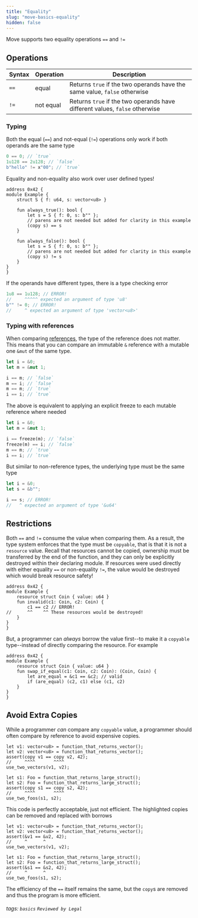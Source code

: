 ```yaml
---
title: "Equality"
slug: "move-basics-equality"
hidden: false
---
```

Move supports two equality operations `==` and `!=`

## Operations

| Syntax   | Operation | Description
| -------- | ----------|------------
| `==`     | equal     | Returns `true` if the two operands have the same value, `false` otherwise
| `!=`     | not equal | Returns `true` if the two operands have different values, `false` otherwise

### Typing
Both the equal (`==`) and not-equal (`!=`) operations only work if both operands are the same type
```rust
0 == 0; // `true`
1u128 == 2u128; // `false`
b"hello" != x"00"; // `true`
```
Equality and non-equality also work over user defined types!
```rust=
address 0x42 {
module Example {
    struct S { f: u64, s: vector<u8> }

    fun always_true(): bool {
        let s = S { f: 0, s: b"" };
        // parens are not needed but added for clarity in this example
        (copy s) == s
    }

    fun always_false(): bool {
        let s = S { f: 0, s: b"" };
        // parens are not needed but added for clarity in this example
        (copy s) != s
    }
}
}
```

If the operands have different types, there is a type checking error
```rust
1u8 == 1u128; // ERROR!
//     ^^^^^ expected an argument of type 'u8'
b"" != 0; // ERROR!
//     ^ expected an argument of type 'vector<u8>'
```
### Typing with references
When comparing [references](doc:move-primitives-references), the type of the reference does not matter. This means that you can compare an immutable `&` reference with a mutable one `&mut` of the same type.
```rust
let i = &0;
let m = &mut 1;

i == m; // `false`
m == i; // `false`
m == m; // `true`
i == i; // `true`
```
The above is equivalent to applying an explicit freeze to each mutable reference where needed
```rust
let i = &0;
let m = &mut 1;

i == freeze(m); // `false`
freeze(m) == i; // `false`
m == m; // `true`
i == i; // `true`
```
But similar to non-reference types, the underlying type must be the same type
```rust
let i = &0;
let s = &b"";

i == s; // ERROR!
//   ^ expected an argument of type '&u64'
```

## Restrictions

Both `==` and `!=` consume the value when comparing them. As a result, the type system enforces that the type must be `copyable`, that is that it is not a `resource` value. Recall that resources cannot be copied, ownership must be transferred by the end of the function, and they can only be explicitly destroyed within their declaring module. If resources were used directly with either equality `==` or non-equality `!=`, the value would be destroyed which would break resource safety!
```rust=
address 0x42 {
module Example {
    resource struct Coin { value: u64 }
    fun invalid(c1: Coin, c2: Coin) {
        c1 == c2 // ERROR!
//      ^^    ^^ These resources would be destroyed!
    }
}
}
```

But, a programmer can *always* borrow the value first--to make it a `copyable` type--instead of directly comparing the resource. For example
```rust=
address 0x42 {
module Example {
    resource struct Coin { value: u64 }
    fun swap_if_equal(c1: Coin, c2: Coin): (Coin, Coin) {
        let are_equal = &c1 == &c2; // valid
        if (are_equal) (c2, c1) else (c1, c2)
    }
}
}
```
## Avoid Extra Copies

While a programmer *can* compare any `copyable` value, a programmer should often compare by reference to avoid expensive copies.
```rust=
let v1: vector<u8> = function_that_returns_vector();
let v2: vector<u8> = function_that_returns_vector();
assert(copy v1 == copy v2, 42);
//     ^^^^       ^^^^
use_two_vectors(v1, v2);

let s1: Foo = function_that_returns_large_struct();
let s2: Foo = function_that_returns_large_struct();
assert(copy s1 == copy s2, 42);
//     ^^^^       ^^^^
use_two_foos(s1, s2);
```
This code is perfectly acceptable, just not efficient. The highlighted copies can be removed and replaced with borrows
```rust=
let v1: vector<u8> = function_that_returns_vector();
let v2: vector<u8> = function_that_returns_vector();
assert(&v1 == &v2, 42);
//     ^      ^
use_two_vectors(v1, v2);

let s1: Foo = function_that_returns_large_struct();
let s2: Foo = function_that_returns_large_struct();
assert(&s1 == &s2, 42);
//     ^      ^
use_two_foos(s1, s2);
```
The efficiency of the `==` itself remains the same, but the `copy`s are removed and thus the program is more efficient.

###### tags: `basics` `Reviewed by Legal`